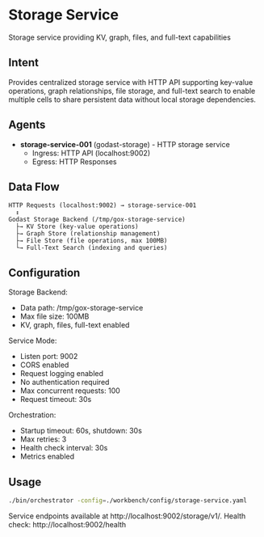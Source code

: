 # Storage Service

Storage service providing KV, graph, files, and full-text capabilities

## Intent

Provides centralized storage service with HTTP API supporting key-value operations, graph relationships, file storage, and full-text search to enable multiple cells to share persistent data without local storage dependencies.

## Agents

- **storage-service-001** (godast-storage) - HTTP storage service
  - Ingress: HTTP API (localhost:9002)
  - Egress: HTTP Responses

## Data Flow

```
HTTP Requests (localhost:9002) → storage-service-001
  ↕
Godast Storage Backend (/tmp/gox-storage-service)
  ├→ KV Store (key-value operations)
  ├→ Graph Store (relationship management)
  ├→ File Store (file operations, max 100MB)
  └→ Full-Text Search (indexing and queries)
```

## Configuration

Storage Backend:
- Data path: /tmp/gox-storage-service
- Max file size: 100MB
- KV, graph, files, full-text enabled

Service Mode:
- Listen port: 9002
- CORS enabled
- Request logging enabled
- No authentication required
- Max concurrent requests: 100
- Request timeout: 30s

Orchestration:
- Startup timeout: 60s, shutdown: 30s
- Max retries: 3
- Health check interval: 30s
- Metrics enabled

## Usage

```bash
./bin/orchestrator -config=./workbench/config/storage-service.yaml
```

Service endpoints available at http://localhost:9002/storage/v1/.
Health check: http://localhost:9002/health

